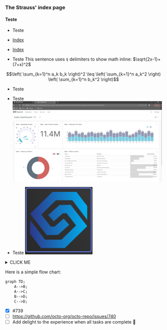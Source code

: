 ### The Strauss' index page

#### Teste

- Teste
- [Index](README.md)
- [Index](https://github.com/stra-uss/stra-uss.github.io/blob/main/README.md)
  
- Teste
This sentence uses `$` delimiters to show math inline:  $\sqrt{2x-1}+(7+x)^2$

$$\left( \sum_{k=1}^n a_k b_k \right)^2 \leq \left( \sum_{k=1}^n a_k^2 \right) \left( \sum_{k=1}^n b_k^2 \right)$$

- Teste
<script src="https://gist.github.com/stra-uss/f0ba27058beccdb6b33b83a83ca1b5b0.js"></script>


- Teste
![Apache Superset](./figs/rta/apache-superset-sales.png)


- Teste
![logo](./figs/icons/strauss-logo.png)



<details><summary>CLICK ME</summary>
<p>

#### We can hide anything, even code!

```ruby
   puts "Hello World"
```

</p>
</details>



Here is a simple flow chart:

```mermaid
graph TD;
    A-->B;
    A-->C;
    B-->D;
    C-->D;
```



- [x] #739
- [ ] https://github.com/octo-org/octo-repo/issues/740
- [ ] Add delight to the experience when all tasks are complete :tada: